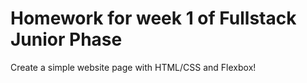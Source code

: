 # Homework for week 1 of Fullstack Junior Phase

Create a simple website page with HTML/CSS and Flexbox!